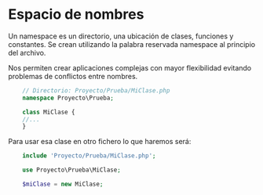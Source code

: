 # Espacio de nombres

Un namespace es un directorio, una ubicación de clases, funciones y constantes. Se crean utilizando la palabra reservada namespace al principio del archivo.

Nos permiten crear aplicaciones complejas con mayor flexibilidad evitando problemas de conflictos entre nombres.

```php
    // Directorio: Proyecto/Prueba/MiClase.php
    namespace Proyecto\Prueba;

    class MiClase {
    //...
    }
```
Para usar esa clase en otro fichero lo que haremos será: 
```php
    include 'Proyecto/Prueba/MiClase.php';

    use Proyecto\Prueba\MiClase;

    $miClase = new MiClase;
```